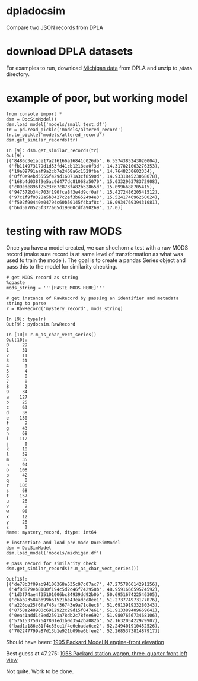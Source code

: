 # dpladocsim
Compare two JSON records from DPLA 

# download DPLA datasets

For examples to run, download [Michigan data](https://dpla-provider-export.s3.amazonaws.com/2017/10/michigan.json.gz) from DPLA and unzip to `/data` directory.

# example of poor, but working model

```
from console import *
dsm = DocSimModel()
dsm.load_model('models/small_test.df')
tr = pd.read_pickle('models/altered_record')
tr.to_pickle('models/altered_record')
dsm.get_similar_records(tr)

In [9]: dsm.get_similar_records(tr)
Out[9]: 
[('8486c3e1ace17a216166a16841c026db', 6.5574385243020004),
 ('fb114973179d1d53fd41cb1218ea0f3d', 14.317821063276353),
 ('19a09791aaf9a2cb7e2468a6c1529fba', 14.7648230602334),
 ('0ff0e9ebd5555f429d16071a3cf8590d', 14.933184523068078),
 ('168b4d038f9e5ac9d477dc81068a5070', 15.033296378372908),
 ('c09ede896f2523c67c873fa82b52865d', 15.0996688705415),
 ('947572b34c703f190fca8f3e4d9cf0af', 15.427248620541512),
 ('97c1f9f0328a5b3427c2ef3b652494e3', 15.524174696260024),
 ('f502f90440e04794c60b50145f4baf8c', 16.093476939431081),
 ('b6d5a70525f377a65d19060cdfa90269', 17.0)]
```

# testing with raw MODS

Once you have a model created, we can shoehorn a test with a raw MODS record (make sure record is at same level of transformation as what was used to train the model).  The goal is to create a pandas Series object and pass this to the model for similarity checking.

```
# get MODS record as string
%cpaste
mods_string = '''[PASTE MODS HERE]'''

# get instance of RawRecord by passing an identifier and metadata string to parse
r = RawRecord('mystery_record', mods_string)

In [9]: type(r)
Out[9]: pydocsim.RawRecord

In [10]: r.m_as_char_vect_series()
Out[10]: 
0     29
1     31
2     11
3     21
4      1
5      4
6      0
7      0
8      2
9     34
a    127
b     25
c     63
d     38
e    130
f      9
g     43
h     68
i    112
j      0
k     18
l     59
m     35
n     94
o    108
p     42
q      0
r    106
s     68
t    157
u     26
v      9
w     96
x     12
y     28
z      1
Name: mystery_record, dtype: int64

# instantiate and load pre-made DocSimModel
dsm = DocSimModel
dsm.load_model('models/michigan.df')

# pass record for similarity check
dsm.get_similar_records(r.m_as_char_vect_series())

Out[16]: 
[('de78b3f09ab94100368e535c97c07ac7', 47.275786614291256),
 ('4f8d879eb8100f194c5d2c46f742958b', 48.959166659574592),
 ('1d3f74ae4f35101006bc84939dd92b0b', 50.695167422546305),
 ('c6ab93584bb99b61521be43eadce8ee1', 51.273774973177076),
 ('a226ce25f6fa746af36743e9a71c8ec8', 51.691391933280343),
 ('8758a248900c6912922c29d15f047e61', 51.913389409669641),
 ('0ea41add149ed2591a78db2c78fee692', 51.980765673468106),
 ('5761537507647801ed1b0d3542ba082b', 52.163205422979907),
 ('bad1a186e81f4c55cc1f4e6ebada6ce2', 52.249401910452526),
 ('702247799a87d13b1e921b09ba6bfee2', 52.268537381487917)]
```

Should have been:
[1905 Packard Model N engine-front elevation](https://dp.la/item/3fae4c81a975d5fd7c44a4ddbeac3af8)

Best guess at 47.275:
[1958 Packard station wagon, three-quarter front left view](https://dp.la/item/de78b3f09ab94100368e535c97c07ac7)

Not quite.  Work to be done.



